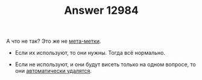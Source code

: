 ﻿---
title: "Answer 12984"
se.owner.user_id: 532877
se.owner.display_name: "Зонтик"
se.owner.link: "https://ru.meta.stackoverflow.com/users/532877/%d0%97%d0%be%d0%bd%d1%82%d0%b8%d0%ba"
se.answer_id: 12984
se.question_id: 12981
se.post_type: answer
se.is_accepted: False
---
<p>А что не так? Это же не <a href="https://ru.meta.stackoverflow.com/questions/1160/">мета-метки</a>.</p>
<ul>
<li><p>Если их используют, то они нужны. Тогда всё нормально.</p>
</li>
<li><p>Если не используют, и они будут висеть только на одном вопросе, то они <a href="https://ru.meta.stackoverflow.com/questions/12981/#comment56165_12981">автоматически удалятся</a>.</p>
</li>
</ul>
